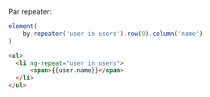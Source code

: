 
Par repeater:

```javascript
element(
	by.repeater('user in users').row(0).column('name')
)
```
```html
<ul>
  <li ng-repeat="user in users">
      <span>{{user.name}}</span>
  </li>
</ul>
```